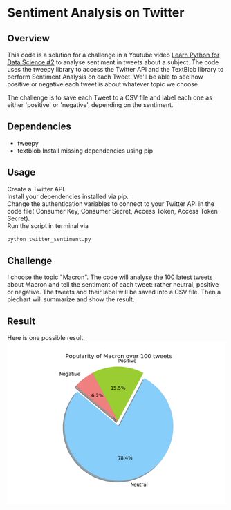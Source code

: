 # Sentiment Analysis on Twitter

## Overview

This code is a solution for a challenge in a Youtube video [Learn Python for Data Science #2](https://www.youtube.com/watch?v=o_OZdbCzHUA&list=PL2-dafEMk2A6QKz1mrk1uIGfHkC1zZ6UU&index=2) to analyse sentiment in tweets about a subject. 
The code uses the tweepy library to access the Twitter API and the TextBlob library to perform Sentiment Analysis on each Tweet. 
We'll be able to see how positive or negative each tweet is about whatever topic we choose.

The challenge is to save each Tweet to a CSV file and label each one as either 'positive' or 'negative', depending on the sentiment. 

## Dependencies

- tweepy 
- textblob 
Install missing dependencies using pip

## Usage

Create a Twitter API.   
Install your dependencies installed via pip.  
Change the authentication variables to connect to your Twitter API in the code file( Consumer Key, Consumer Secret, Access Token, Access Token Secret).  
Run the script in terminal via

```python 
python twitter_sentiment.py
```

## Challenge 

I choose the topic "Macron". 
The code will analyse the 100 latest tweets about Macron and tell the sentiment of each tweet: rather neutral, positive or negative. 
The tweets and their label will be saved into a CSV file. 
Then a piechart will summarize and show the result. 

## Result 

Here is one possible result.  
![PieChart](/images/Piechart.png)




